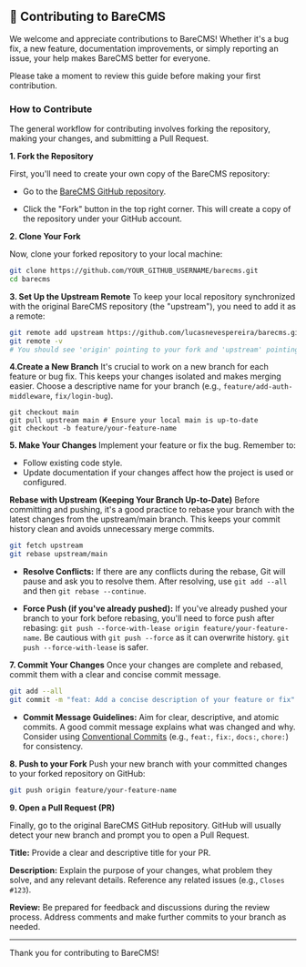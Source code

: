## 🤝 Contributing to BareCMS

We welcome and appreciate contributions to BareCMS! Whether it's a bug fix, a new feature, documentation improvements, or simply reporting an issue, your help makes BareCMS better for everyone.

Please take a moment to review this guide before making your first contribution.

### How to Contribute

The general workflow for contributing involves forking the repository, making your changes, and submitting a Pull Request.

**1. Fork the Repository**

First, you'll need to create your own copy of the BareCMS repository:

- Go to the [BareCMS GitHub repository](https://github.com/lucasnevespereira/barecms).

- Click the "Fork" button in the top right corner. This will create a copy of the repository under your GitHub account.

**2. Clone Your Fork**

Now, clone your forked repository to your local machine:

```bash
git clone https://github.com/YOUR_GITHUB_USERNAME/barecms.git
cd barecms
```

**3. Set Up the Upstream Remote**
To keep your local repository synchronized with the original BareCMS repository (the "upstream"), you need to add it as a remote:

```bash
git remote add upstream https://github.com/lucasnevespereira/barecms.git
git remote -v
# You should see 'origin' pointing to your fork and 'upstream' pointing to the main BareCMS repo.
```

**4.Create a New Branch**
It's crucial to work on a new branch for each feature or bug fix. This keeps your changes isolated and makes merging easier. Choose a descriptive name for your branch (e.g., `feature/add-auth-middleware`, `fix/login-bug`).

```
git checkout main
git pull upstream main # Ensure your local main is up-to-date
git checkout -b feature/your-feature-name
```

**5. Make Your Changes**
Implement your feature or fix the bug. Remember to:

- Follow existing code style.
- Update documentation if your changes affect how the project is used or configured.

**Rebase with Upstream (Keeping Your Branch Up-to-Date)**
Before committing and pushing, it's a good practice to rebase your branch with the latest changes from the upstream/main branch. This keeps your commit history clean and avoids unnecessary merge commits.

```bash
git fetch upstream
git rebase upstream/main
```

- **Resolve Conflicts:** If there are any conflicts during the rebase, Git will pause and ask you to resolve them. After resolving, use `git add --all` and then `git rebase --continue`.

- **Force Push (if you've already pushed):** If you've already pushed your branch to your fork before rebasing, you'll need to force push after rebasing: `git push --force-with-lease origin feature/your-feature-name`. Be cautious with `git push --force` as it can overwrite history. `git push --force-with-lease` is safer.

**7. Commit Your Changes**
Once your changes are complete and rebased, commit them with a clear and concise commit message.

```bash
git add --all
git commit -m "feat: Add a concise description of your feature or fix"
```

- **Commit Message Guidelines:** Aim for clear, descriptive, and atomic commits. A good commit message explains what was changed and why. Consider using [Conventional Commits](https://www.conventionalcommits.org/en/v1.0.0/) (e.g., `feat:`, `fix:`, `docs:`, `chore:`) for consistency.

**8. Push to your Fork**
Push your new branch with your committed changes to your forked repository on GitHub:

```bash
git push origin feature/your-feature-name
```

**9. Open a Pull Request (PR)**

Finally, go to the original BareCMS GitHub repository. GitHub will usually detect your new branch and prompt you to open a Pull Request.

**Title:** Provide a clear and descriptive title for your PR.

**Description:** Explain the purpose of your changes, what problem they solve, and any relevant details. Reference any related issues (e.g., `Closes #123`).

**Review:** Be prepared for feedback and discussions during the review process. Address comments and make further commits to your branch as needed.

---

Thank you for contributing to BareCMS!
